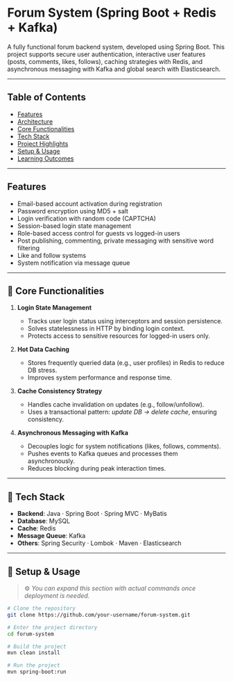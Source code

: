 # Forum System (Spring Boot + Redis + Kafka)

A fully functional forum backend system, developed using Spring Boot. This project supports secure user authentication, interactive user features (posts, comments, likes, follows), caching strategies with Redis, and asynchronous messaging with Kafka and global search with Elasticsearch.

---

  ## Table of Contents

  - [Features](#features)
  - [Architecture](#architecture)
  - [Core Functionalities](#core-functionalities)
  - [Tech Stack](#tech-stack)
  - [Project Highlights](#project-highlights)
  - [Setup & Usage](#setup--usage)
  - [Learning Outcomes](#learning-outcomes)

---

  ## Features

  - Email-based account activation during registration
  - Password encryption using MD5 + salt
  - Login verification with random code (CAPTCHA)
  - Session-based login state management
  - Role-based access control for guests vs logged-in users
  - Post publishing, commenting, private messaging with sensitive word filtering
  - Like and follow systems
  - System notification via message queue

---

  ## 🔧 Core Functionalities

  1. **Login State Management**  
     - Tracks user login status using interceptors and session persistence.
     - Solves statelessness in HTTP by binding login context.
     - Protects access to sensitive resources for logged-in users only.

  2. **Hot Data Caching**  
     - Stores frequently queried data (e.g., user profiles) in Redis to reduce DB stress.
     - Improves system performance and response time.

  3. **Cache Consistency Strategy**  
     - Handles cache invalidation on updates (e.g., follow/unfollow).
     - Uses a transactional pattern: *update DB → delete cache*, ensuring consistency.

  4. **Asynchronous Messaging with Kafka**  
     - Decouples logic for system notifications (likes, follows, comments).
     - Pushes events to Kafka queues and processes them asynchronously.
     - Reduces blocking during peak interaction times.

---

  ## 🧰 Tech Stack

  - **Backend**: Java · Spring Boot · Spring MVC · MyBatis
  - **Database**: MySQL
  - **Cache**: Redis
  - **Message Queue**: Kafka
  - **Others**: Spring Security · Lombok · Maven · Elasticsearch

---

  ## 🚀 Setup & Usage

  > ⚙️ *You can expand this section with actual commands once deployment is needed.*

  ```bash
  # Clone the repository
  git clone https://github.com/your-username/forum-system.git
  
  # Enter the project directory
  cd forum-system
  
  # Build the project
  mvn clean install
  
  # Run the project
  mvn spring-boot:run
  ```
